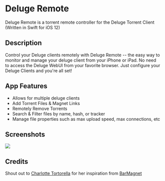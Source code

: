 # Deluge Remote

Deluge Remote is a torrent remote controller for the Deluge Torrent Client (Written in Swift for iOS 12)


## Description
Control your Deluge clients remotely with Deluge Remote -- the easy way to monitor and manage your deluge client from your iPhone or iPad. No need to access the Deluge WebUI from your favorite browser. Just configure your Deluge Clients and you're all set!

## App Features
- Allows for multiple deluge clients
- Add Torrent Files & Magnet Links
- Remotely Remove Torrents
- Search & Filter files by name, hash, or tracker
- Manage file properties such as max upload speed, max connections, etc

## Screenshots
<img src="https://i.imgur.com/tfUzmFi.jpg">

## Credits
Shout out to [Charlotte Tortorella](https://github.com/Qata/) for her inspiration from [BarMagnet](https://github.com/Qata/BarMagnet/)

